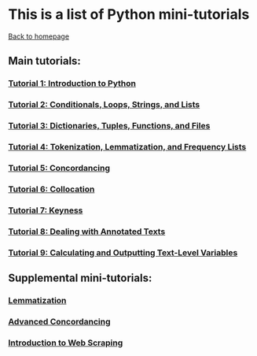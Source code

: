 # This is a list of Python mini-tutorials
[Back to homepage](README.md)

## Main tutorials:

### [Tutorial 1: Introduction to Python](Python_Tutorial_1.md)

### [Tutorial 2: Conditionals, Loops, Strings, and Lists](Python_Tutorial_2.md)

### [Tutorial 3: Dictionaries, Tuples, Functions, and Files](Python_Tutorial_3.md)

### [Tutorial 4: Tokenization, Lemmatization, and Frequency Lists](Python_Tutorial_4.md)

### [Tutorial 5: Concordancing](Python_Tutorial_5.md)

### [Tutorial 6: Collocation](Python_Tutorial_6.md)

### [Tutorial 7: Keyness](Python_Tutorial_7.md)

### [Tutorial 8: Dealing with Annotated Texts](Python_Tutorial_8.md)

### [Tutorial 9: Calculating and Outputting Text-Level Variables](Python_Tutorial_9.md)

## Supplemental mini-tutorials:

### [Lemmatization](PySupp1_lemmatization.md)

### [Advanced Concordancing](PySupp2_Concord.md)

### [Introduction to Web Scraping](PySupp3_Scraping.md)
